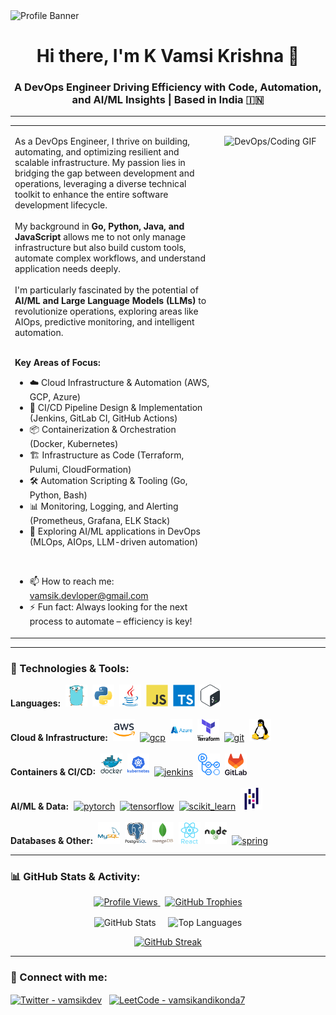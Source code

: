 <img src="https://github.com/vamsi-31/vamsi-31/assets/105601899/700d1519-dcf8-42e4-ad00-163fa3728f92" width="1000" alt="Profile Banner">

<h1 align="center">Hi there, I'm K Vamsi Krishna 👋</h1>
<h3 align="center">A DevOps Engineer Driving Efficiency with Code, Automation, and AI/ML Insights | Based in India 🇮🇳</h3>

---

<table>
  <tr>
    <td valign="top" width="65%">
      <p align="left">
        As a DevOps Engineer, I thrive on building, automating, and optimizing resilient and scalable infrastructure. My passion lies in bridging the gap between development and operations, leveraging a diverse technical toolkit to enhance the entire software development lifecycle.
        <br><br>
        My background in <strong>Go, Python, Java, and JavaScript</strong> allows me to not only manage infrastructure but also build custom tools, automate complex workflows, and understand application needs deeply.
        <br><br>
        I'm particularly fascinated by the potential of <strong>AI/ML and Large Language Models (LLMs)</strong> to revolutionize operations, exploring areas like AIOps, predictive monitoring, and intelligent automation.
      </p>
      <br>
      <strong>Key Areas of Focus:</strong>
      <ul>
        <li>☁️ Cloud Infrastructure & Automation (AWS, GCP, Azure)</li>
        <li>🚀 CI/CD Pipeline Design & Implementation (Jenkins, GitLab CI, GitHub Actions)</li>
        <li>📦 Containerization & Orchestration (Docker, Kubernetes)</li>
        <li>🏗️ Infrastructure as Code (Terraform, Pulumi, CloudFormation)</li>
        <li>🛠️ Automation Scripting & Tooling (Go, Python, Bash)</li>
        <li>📊 Monitoring, Logging, and Alerting (Prometheus, Grafana, ELK Stack)</li>
        <li>🤖 Exploring AI/ML applications in DevOps (MLOps, AIOps, LLM-driven automation)</li>
      </ul>
      <br>
      <ul>
         <li>📫 How to reach me: <a href="mailto:vamsik.devloper@gmail.com">vamsik.devloper@gmail.com</a></li>
         <li>⚡ Fun fact: Always looking for the next process to automate – efficiency is key!</li>
      </ul>
    </td>
    <td valign="top" width="35%">
      <p align="center">
        <img alt="DevOps/Coding GIF" width="400" src="https://cdn.dribbble.com/users/1162077/screenshots/3848914/programmer.gif">
        <!-- Alternative DevOps GIFs if preferred:
        https://media.giphy.com/media/JQGZVv01Ql3Mhdr2Q2/giphy.gif
        https://media.giphy.com/media/itscbQ8zFB طرق/giphy.gif
        -->
      </p>
    </td>
  </tr>
</table>

---

<h3 align="left">🔧 Technologies & Tools:</h3>

<p align="left">
  <strong>Languages:</strong> 
    <a href="https://golang.org" target="_blank" rel="noreferrer"><img src="https://raw.githubusercontent.com/devicons/devicon/master/icons/go/go-original.svg" alt="go" width="35" height="35"/></a> 
    <a href="https://www.python.org" target="_blank" rel="noreferrer"><img src="https://raw.githubusercontent.com/devicons/devicon/master/icons/python/python-original.svg" alt="python" width="35" height="35"/></a> 
    <a href="https://www.java.com" target="_blank" rel="noreferrer"><img src="https://raw.githubusercontent.com/devicons/devicon/master/icons/java/java-original.svg" alt="java" width="35" height="35"/></a> 
    <a href="https://developer.mozilla.org/en-US/docs/Web/JavaScript" target="_blank" rel="noreferrer"><img src="https://raw.githubusercontent.com/devicons/devicon/master/icons/javascript/javascript-original.svg" alt="javascript" width="35" height="35"/></a> 
    <a href="https://www.typescriptlang.org/" target="_blank" rel="noreferrer"><img src="https://raw.githubusercontent.com/devicons/devicon/master/icons/typescript/typescript-original.svg" alt="typescript" width="35" height="35"/></a> 
    <a href="https://www.gnu.org/software/bash/" target="_blank" rel="noreferrer"><img src="https://raw.githubusercontent.com/devicons/devicon/master/icons/bash/bash-original.svg" alt="bash" width="35" height="35"/></a>
  <br><br>
  <strong>Cloud & Infrastructure:</strong> 
    <a href="https://aws.amazon.com" target="_blank" rel="noreferrer"><img src="https://raw.githubusercontent.com/devicons/devicon/master/icons/amazonwebservices/amazonwebservices-original-wordmark.svg" alt="aws" width="35" height="35"/></a> 
    <a href="https://cloud.google.com" target="_blank" rel="noreferrer"><img src="https://www.vectorlogo.zone/logos/google_cloud/google_cloud-icon.svg" alt="gcp" width="35" height="35"/></a> 
    <a href="https://azure.microsoft.com/en-us/" target="_blank" rel="noreferrer"><img src="https://raw.githubusercontent.com/devicons/devicon/master/icons/azure/azure-original-wordmark.svg" alt="azure" width="35" height="35"/></a> 
    <a href="https://www.terraform.io/" target="_blank" rel="noreferrer"><img src="https://raw.githubusercontent.com/devicons/devicon/master/icons/terraform/terraform-original-wordmark.svg" alt="terraform" width="35" height="35"/></a> 
    <a href="https://git-scm.com/" target="_blank" rel="noreferrer"><img src="https://www.vectorlogo.zone/logos/git-scm/git-scm-icon.svg" alt="git" width="35" height="35"/></a> 
    <a href="https://www.linux.org/" target="_blank" rel="noreferrer"><img src="https://raw.githubusercontent.com/devicons/devicon/master/icons/linux/linux-original.svg" alt="linux" width="35" height="35"/></a>
  <br><br>
  <strong>Containers & CI/CD:</strong> 
    <a href="https://www.docker.com/" target="_blank" rel="noreferrer"><img src="https://raw.githubusercontent.com/devicons/devicon/master/icons/docker/docker-original-wordmark.svg" alt="docker" width="35" height="35"/></a> 
    <a href="https://kubernetes.io" target="_blank" rel="noreferrer"><img src="https://raw.githubusercontent.com/devicons/devicon/master/icons/kubernetes/kubernetes-plain-wordmark.svg" alt="kubernetes" width="35" height="35"/></a> 
    <a href="https://www.jenkins.io" target="_blank" rel="noreferrer"><img src="https://www.vectorlogo.zone/logos/jenkins/jenkins-icon.svg" alt="jenkins" width="35" height="35"/></a> 
    <a href="https://docs.github.com/en/actions" target="_blank" rel="noreferrer"><img src="https://raw.githubusercontent.com/devicons/devicon/master/icons/githubactions/githubactions-original.svg" alt="github_actions" width="35" height="35"/></a> 
    <a href="https://about.gitlab.com/stages-devops-lifecycle/continuous-integration/" target="_blank" rel="noreferrer"><img src="https://raw.githubusercontent.com/devicons/devicon/master/icons/gitlab/gitlab-original-wordmark.svg" alt="gitlab_ci" width="35" height="35"/></a>
  <br><br>
  <strong>AI/ML & Data:</strong> 
    <a href="https://pytorch.org/" target="_blank" rel="noreferrer"><img src="https://www.vectorlogo.zone/logos/pytorch/pytorch-icon.svg" alt="pytorch" width="35" height="35"/></a> 
    <a href="https://www.tensorflow.org" target="_blank" rel="noreferrer"><img src="https://www.vectorlogo.zone/logos/tensorflow/tensorflow-icon.svg" alt="tensorflow" width="35" height="35"/></a> 
    <a href="https://scikit-learn.org/" target="_blank" rel="noreferrer"><img src="https://upload.wikimedia.org/wikipedia/commons/0/05/Scikit_learn_logo_small.svg" alt="scikit_learn" width="35" height="35"/></a> 
    <a href="https://pandas.pydata.org/" target="_blank" rel="noreferrer"><img src="https://raw.githubusercontent.com/devicons/devicon/2ae2a900d2f041da66e950e4d48052658d850630/icons/pandas/pandas-original.svg" alt="pandas" width="35" height="35"/></a> 
    <!-- Add specific LLM framework icons if applicable (e.g., LangChain, Hugging Face) -->
  <br><br>
  <strong>Databases & Other:</strong> 
    <a href="https://www.mysql.com/" target="_blank" rel="noreferrer"><img src="https://raw.githubusercontent.com/devicons/devicon/master/icons/mysql/mysql-original-wordmark.svg" alt="mysql" width="35" height="35"/></a> 
    <a href="https://www.postgresql.org" target="_blank" rel="noreferrer"><img src="https://raw.githubusercontent.com/devicons/devicon/master/icons/postgresql/postgresql-original-wordmark.svg" alt="postgresql" width="35" height="35"/></a> 
    <a href="https://www.mongodb.com/" target="_blank" rel="noreferrer"><img src="https://raw.githubusercontent.com/devicons/devicon/master/icons/mongodb/mongodb-original-wordmark.svg" alt="mongodb" width="35" height="35"/></a> 
    <a href="https://reactjs.org/" target="_blank" rel="noreferrer"><img src="https://raw.githubusercontent.com/devicons/devicon/master/icons/react/react-original-wordmark.svg" alt="react" width="35" height="35"/></a> 
    <a href="https://nodejs.org" target="_blank" rel="noreferrer"><img src="https://raw.githubusercontent.com/devicons/devicon/master/icons/nodejs/nodejs-original-wordmark.svg" alt="nodejs" width="35" height="35"/></a> 
    <a href="https://spring.io/" target="_blank" rel="noreferrer"><img src="https://www.vectorlogo.zone/logos/springio/springio-icon.svg" alt="spring" width="35" height="35"/></a>
</p>

---

<h3 align="left">📊 GitHub Stats & Activity:</h3>

<p align="center">
  <a href="https://github.com/vamsi-31">
    <img src="https://komarev.com/ghpvc/?username=vamsi-31&label=Profile%20views&color=0e75b6&style=flat-square" alt="Profile Views"/>
  </a>
    <!-- Optional: Add a space -->
  <a href="https://github.com/ryo-ma/github-profile-trophy">
    <img src="https://github-profile-trophy.vercel.app/?username=vamsi-31&theme=radical&margin-w=15&margin-h=15&no-bg=true" alt="GitHub Trophies"/>
    <!-- Alternative themes: onedark, duotones, nord, gruvbox etc. -->
  </a>
</p>

<p align="center">
  <img align="center" src="https://github-readme-stats.vercel.app/api?username=vamsi-31&show_icons=true&locale=en&theme=tokyonight&hide_border=true&count_private=true" alt="GitHub Stats"/>
      <!-- More spacing -->
  <img align="center" src="https://github-readme-stats.vercel.app/api/top-langs/?username=vamsi-31&layout=compact&theme=tokyonight&hide_border=true&langs_count=8" alt="Top Languages"/>
  <!-- Themes available: dark, radical, merko, gruvbox, tokyonight, onedark, cobalt, synthwave, highcontrast, dracula -->
</p>

<p align="center">
  <a href="https://git.io/streak-stats">
    <img src="https://github-readme-streak-stats.herokuapp.com/?user=vamsi-31&theme=tokyonight&hide_border=true" alt="GitHub Streak"/>
  </a>
</p>

---

<h3 align="left">🔗 Connect with me:</h3>
<p align="left">
  <a href="https://twitter.com/vamsikdev" target="_blank"><img align="center" src="https://raw.githubusercontent.com/rahuldkjain/github-profile-readme-generator/master/src/images/icons/Social/twitter.svg" alt="Twitter - vamsikdev" height="30" width="40" /></a>  
  <a href="https://www.leetcode.com/vamsikandikonda7" target="_blank"><img align="center" src="https://raw.githubusercontent.com/rahuldkjain/github-profile-readme-generator/master/src/images/icons/Social/leet-code.svg" alt="LeetCode - vamsikandikonda7" height="30" width="40" /></a>  
  <!-- Add LinkedIn Icon if you have one: -->
  <!-- <a href="YOUR_LINKEDIN_URL" target="_blank"><img align="center" src="https://raw.githubusercontent.com/rahuldkjain/github-profile-readme-generator/master/src/images/icons/Social/linked-in-alt.svg" alt="LinkedIn Profile" height="30" width="40" /></a> -->
</p>
